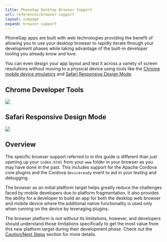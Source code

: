 ```yaml
---
title: PhoneGap Desktop Browser Support
url: references/browser-support
layout: subpage
expand: browser-support
---
```


PhoneGap apps are built with web technologies providing the benefit of allowing you to use your desktop browser to rapidly iterate through your development phases while taking advantage of the built-in developer tooling you already know and love.

You can even design your app layout and test it across a variety of screen resolutions without moving to a physical device using tools like the [Chrome mobile device emulators](https://developers.google.com/web/tools/chrome-devtools/iterate/device-mode/) and [Safari Responsive Design Mode](https://developer.apple.com/safari/tools/).

## Chrome Developer Tools

![](/images/browser-support/chrome-debug-deviceready.png)

## Safari Responsive Design Mode

![](/images/browser-support/safari-responsive2.png)

## Overview

The specific browser support referred to in this guide is different than just opening up your `index.html` from your `www` folder in your browser as you may have done in the past. This includes support for the Apache Cordova core plugins and the Cordova `deviceready` event to aid in your testing and debugging.

The browser as an initial platform target helps greatly reduce the challenges faced by mobile developers due to platform fragmentation. It also provides the ability for a developer to build an app for both the desktop web browser and mobile device where the additional native functionality is used only when running on the device by leveraging plugins.

The browser platform is not without its limitations, however, and developers should understand those limitations specifically to get the most value from this new platform target during their development phase. Check out the [Caution/Next Steps](/references/browser-support/caution-next-steps) section for more details.
